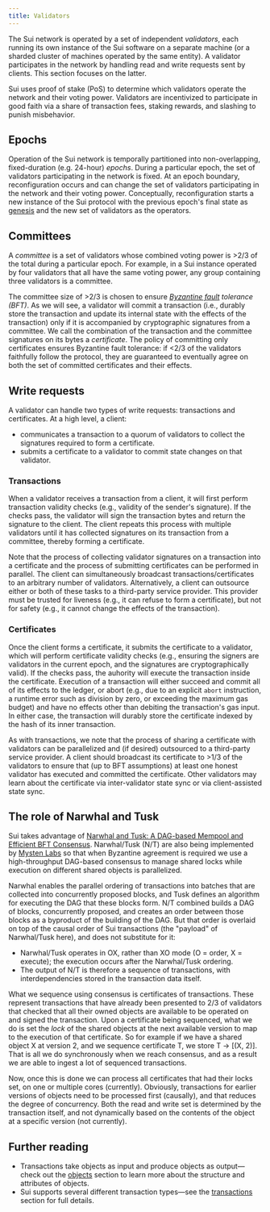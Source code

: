 ```yaml
---
title: Validators
---
```


The Sui network is operated by a set of independent *validators*, each running its own instance of the Sui software on a separate machine (or a sharded cluster of machines operated by the same entity). A validator participates in the network by handling read and write requests sent by clients. This section focuses on the latter.

Sui uses proof of stake (PoS) to determine which validators operate the network and their voting power. Validators are incentivized to participate in good faith via a share of transaction fees, staking rewards, and slashing to punish misbehavior.

## Epochs
Operation of the Sui network is temporally partitioned into non-overlapping, fixed-duration (e.g. 24-hour) *epochs*. During a particular epoch, the set of validators participating in the network is fixed. At an epoch boundary, reconfiguration occurs and can change the set of validators participating in the network and their voting power. Conceptually, reconfiguration starts a new instance of the Sui protocol with the previous epoch's final state as [genesis](wallet.md#genesis) and the new set of validators as the operators.

## Committees
A *committee* is a set of validators whose combined voting power is >2/3 of the total during a particular epoch. For example, in a Sui instance operated by four validators that all have the same voting power, any group containing three validators is a committee.

The committee size of >2/3 is chosen to ensure *[Byzantine fault](https://en.wikipedia.org/wiki/Byzantine_fault) tolerance (BFT)*. As we will see, a validator will commit a transaction (i.e., durably store the transaction and update its internal state with the effects of the transaction) only if it is accompanied by cryptographic signatures from a committee. We call the combination of the transaction and the committee signatures on its bytes a *certificate*. The policy of  committing only certificates ensures Byzantine fault tolerance: if <2/3 of the validators faithfully follow the protocol, they are guaranteed to eventually agree on both the set of committed certificates and their effects.

## Write requests
A validator can handle two types of write requests: transactions and certificates. At a high level, a client:
* communicates a transaction to a quorum of validators to collect the signatures required to form a certificate.
* submits a certificate to a validator to commit state changes on that validator.

### Transactions
When a validator receives a transaction from a client, it will first perform transaction validity checks (e.g., validity of the sender's signature). If the checks pass, the validator will sign the transaction bytes and return the signature to the client. The client repeats this process with multiple validators until it has collected signatures on its transaction from a committee, thereby forming a certificate.

Note that the process of collecting validator signatures on a transaction into a certificate and the process of submitting certificates can be performed in parallel. The client can simultaneously broadcast transactions/certificates to an arbitrary number of validators. Alternatively, a client can outsource either or both of these tasks to a third-party service provider. This provider must be trusted for liveness (e.g., it can refuse to form a certificate), but not for safety (e.g., it cannot change the effects of the transaction).

### Certificates
Once the client forms a certificate, it submits the certificate to a validator, which will perform certificate validity checks (e.g., ensuring the signers are validators in the current epoch, and the signatures are cryptographically valid). If the checks pass, the auhority will execute the transaction inside the certificate. Execution of a transaction will either succeed and commit all of its effects to the ledger, or abort (e.g., due to an explicit `abort` instruction, a runtime error such as division by zero, or exceeding the maximum gas budget) and have no effects other than debiting the transaction's gas input. In either case, the transaction will durably store the certificate indexed by the hash of its inner transaction.

As with transactions, we note that the process of sharing a certificate with validators can be parallelized and (if desired) outsourced to a third-party service provider. A client should broadcast its certificate to >1/3 of the validators to ensure that (up to BFT assumptions) at least one honest validator has executed and committed the certificate. Other validators may learn about the certificate via inter-validator state sync or via client-assisted state sync.

## The role of Narwhal and Tusk

Sui takes advantage of [Narwhal and Tusk: A DAG-based Mempool and Efficient BFT Consensus](consensus.md). Narwhal/Tusk (N/T) are also being implemented by [Mysten Labs](https://mystenlabs.com/) so that when Byzantine agreement is required we use a high-throughput DAG-based consensus to manage shared locks while execution on different shared objects is parallelized.

Narwhal enables the parallel ordering of transactions into batches that are collected into concurrently proposed blocks, and Tusk defines an algorithm for executing the DAG that these blocks form. N/T combined builds a DAG of blocks, concurrently proposed, and creates an order between those blocks as a byproduct of the building of the DAG. But that order is overlaid on top of the causal order of Sui transactions (the "payload" of Narwhal/Tusk here), and does not substitute for it:

* Narwhal/Tusk operates in OX, rather than XO mode (O = order, X = execute); the execution occurs after the Narwhal/Tusk ordering.
* The output of N/T is therefore a sequence of transactions, with interdependencies stored in the transaction data itself.

What we sequence using consensus is certificates of transactions. These represent transactions that have already been presented to 2/3 of validators that checked that all their owned objects are available to be operated on and signed the transaction. Upon a certificate being sequenced, what we do is set the *lock* of the shared objects at the next available version to map to the execution of that certificate. So for example if we have a shared object X at version 2, and we sequence certificate T, we store T -> [(X, 2)]. That is all we do synchronously when we reach consensus, and as a result we are able to ingest a lot of sequenced transactions.

Now, once this is done we can process all certificates that had their locks set, on one or multiple cores (currently). Obviously, transactions for earlier versions of objects need to be processed first (causally), and that reduces the degree of concurrency. Both the read and write set is determined by the transaction itself, and not dynamically based on the contents of the object at a specific version (not currently). 

## Further reading

* Transactions take objects as input and produce objects as output&mdash;check out the [objects](objects.md) section to learn more about the structure and attributes of objects.
* Sui supports several different transaction types&mdash;see the [transactions](transactions.md) section for full details.
